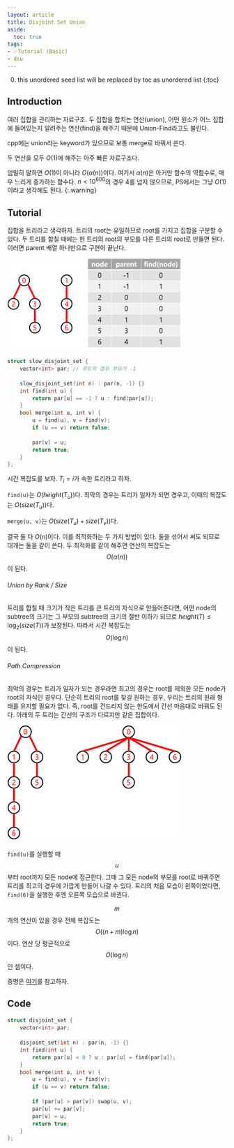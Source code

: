 ```yaml
---
layout: article
title: Disjoint Set Union
aside:
  toc: true
tags:
- ✅Tutorial (Basic)
- dsu
---
```


0. this unordered seed list will be replaced by toc as unordered list
{:toc}

## Introduction

여러 집합을 관리하는 자료구조. 두 집합을 합치는 연산(union), 어떤 원소가 어느 집합에 들어있는지 알려주는 연산(find)을 해주기 때문에 Union-Find라고도 불린다.

cpp에는 union라는 keyword가 있으므로 보통 merge로 바꿔서 쓴다.

두 연산을 모두 $O(1)$에 해주는 아주 빠른 자료구조다.

엄밀히 말하면 $O(1)$이 아니라 $O(\alpha (n))$이다. 여기서 $\alpha (n)$은 아커만 함수의 역함수로, 매우 느리게 증가하는 함수다. $n \lt 10^{600}$의 경우 4를 넘지 않으므로, PS에서는 그냥 $O(1)$이라고 생각해도 된다.
{:.warning}

## Tutorial

집합을 트리라고 생각하자. 트리의 root는 유일하므로 root를 가지고 집합을 구분할 수 있다. 두 트리를 합칠 때에는 한 트리의 root의 부모를 다른 트리의 root로 만들면 된다. 이러면 parent 배열 하나만으로 구현이 끝난다.

![](/assets/images/algorithm/dsu/0.png)

```cpp
struct slow_disjoint_set {
    vector<int> par; // 루트의 경우 부모가 -1
    
    slow_disjoint_set(int n) : par(n, -1) {}
    int find(int u) {
        return par[u] == -1 ? u : find(par[u]);
    }
    bool merge(int u, int v) {
        u = find(u), v = find(v);
        if (u == v) return false;

        par[v] = u;
        return true;
    }
};
```

시간 복잡도를 보자. $T_i = i$가 속한 트리라고 하자.

`find(u)`는 $O(height(T_u))$다. 최악의 경우는 트리가 일자가 되면 경우고, 이때의 복잡도는 $O(size(T_u))$다.

`merge(u, v)`는 $O(size(T_u) + size(T_v))$다.

결국 둘 다 $O(n)$이다. 이를 최적화하는 두 가지 방법이 있다. 둘을 섞어서 써도 되므로 대개는 둘을 같이 쓴다. 두 최적화를 같이 해주면 연산의 복잡도는 $$O(\alpha(n))$$이 된다.

###### Union by Rank / Size

트리를 합칠 때 크기가 작은 트리를 큰 트리의 자식으로 만들어준다면, 어떤 node의 subtree의 크기는 그 부모의 subtree의 크기의 절반 이하가 되므로 $height(T) \le \log_2{(size(T))}$가 보장된다. 따라서 시간 복잡도는 $$O(\log n)$$이 된다.

###### Path Compression

최악의 경우는 트리가 일자가 되는 경우라면 최고의 경우는 root를 제외한 모든 node가 root의 자식인 경우다. 단순히 트리의 root를 찾길 원하는 경우, 우리는 트리의 원래 형태를 유지할 필요가 없다. 즉, root를 건드리지 않는 한도에서 간선 마음대로 바꿔도 된다. 아래의 두 트리는 간선의 구조가 다르지만 같은 집합이다.

![](/assets/images/algorithm/dsu/1.png)

`find(u)`를 실행할 때 $$u$$부터 root까지 모든 node에 접근한다. 그때 그 모든 node의 부모를 root로 바꿔주면 트리를 최고의 경우에 가깝게 만들어 나갈 수 있다. 트리의 처음 모습이 왼쪽이었다면, `find(6)`을 실행한 후엔 오른쪽 모습으로 바뀐다.

$$m$$개의 연산이 있을 경우 전체 복잡도는 $$O((n + m) \log n)$$이다. 연산 당 평균적으로 $$O(\log n)$$인 셈이다.

증명은 [여기](https://cs.stackexchange.com/questions/48649/complexity-of-union-find-with-path-compression-without-rank#:~:text=Wikipedia%20says%20union%20by%20rank,inverse%20of%20the%20Ackerman%20function)를 참고하자.

## Code

```cpp
struct disjoint_set {
    vector<int> par;

    disjoint_set(int n) : par(n, -1) {}
    int find(int u) {
        return par[u] < 0 ? u : par[u] = find(par[u]);
    }
    bool merge(int u, int v) {
        u = find(u), v = find(v);
        if (u == v) return false;

        if (par[u] > par[v]) swap(u, v);
        par[u] += par[v];
        par[v] = u;
        return true;
    }
};
```